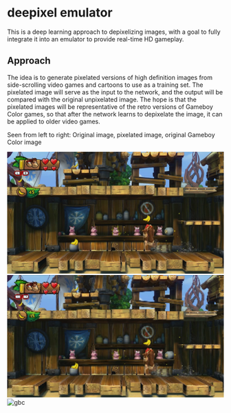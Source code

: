 # deepixel emulator

This is a deep learning approach to depixelizing images, with a goal to fully integrate
it into an emulator to provide real-time HD gameplay.

## Approach
The idea is to generate pixelated versions of high definition images from side-scrolling video
games and cartoons to use as a training set. The pixelated image will serve as the input to the
network, and the output will be compared with the original unpixelated image. The hope is that 
the pixelated images will be representative of the retro versions of Gameboy Color games, so that 
after the network learns to depixelate the image, it can be applied to older video games.

Seen from left to right:
Original image, pixelated image, original Gameboy Color image

![origanl](https://github.com/cameronfabbri/deepixel/blob/master/images/output-original.png?raw=true) ![pixelated](https://github.com/cameronfabbri/deepixel/blob/master/images/output-6.png?raw=true) ![gbc](http://199.101.98.242/media/images/33501-Donkey_Kong_Country_(Europe)_(En,Fr,De)-3.jpg)

